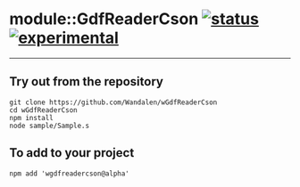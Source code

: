 
# module::GdfReaderCson  [![status](https://github.com/Wandalen/wGdfReaderCson/workflows/publish/badge.svg)](https://github.com/Wandalen/wGdfReaderCson/actions?query=workflow%3Apublish) [![experimental](https://img.shields.io/badge/stability-experimental-orange.svg)](https://github.com/emersion/stability-badges#experimental)

___

## Try out from the repository
```
git clone https://github.com/Wandalen/wGdfReaderCson
cd wGdfReaderCson
npm install
node sample/Sample.s
```

## To add to your project
```
npm add 'wgdfreadercson@alpha'
```




